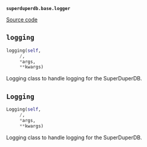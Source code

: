 **`superduperdb.base.logger`** 

[Source code](https://github.com/SuperDuperDB/superduperdb/blob/main/superduperdb/base/logger.py)

## `logging` 

```python
logging(self,
     /,
     *args,
     **kwargs)
```
Logging class to handle logging for the SuperDuperDB.

## `Logging` 

```python
Logging(self,
     /,
     *args,
     **kwargs)
```
Logging class to handle logging for the SuperDuperDB.

